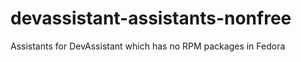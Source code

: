 devassistant-assistants-nonfree
===============================

Assistants for DevAssistant which has no RPM packages in Fedora

